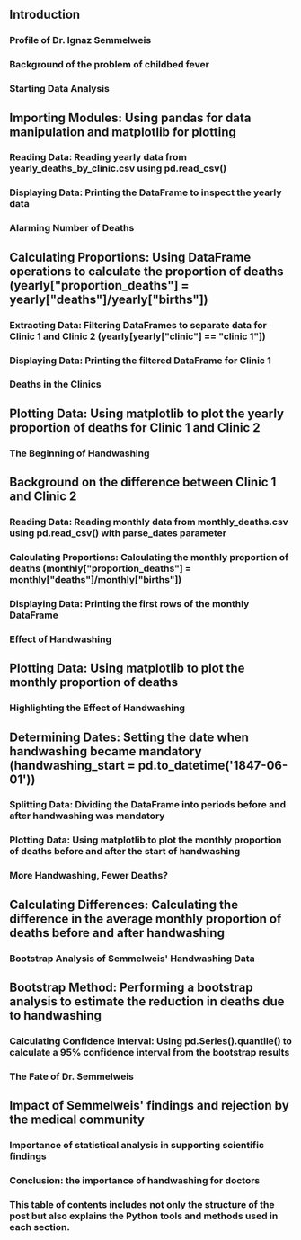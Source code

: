 ## Introduction

### Profile of Dr. Ignaz Semmelweis
### Background of the problem of childbed fever
### Starting Data Analysis

## Importing Modules: Using pandas for data manipulation and matplotlib for plotting
### Reading Data: Reading yearly data from yearly_deaths_by_clinic.csv using pd.read_csv()
### Displaying Data: Printing the DataFrame to inspect the yearly data
### Alarming Number of Deaths

## Calculating Proportions: Using DataFrame operations to calculate the proportion of deaths (yearly["proportion_deaths"] = yearly["deaths"]/yearly["births"])
### Extracting Data: Filtering DataFrames to separate data for Clinic 1 and Clinic 2 (yearly[yearly["clinic"] == "clinic 1"])
### Displaying Data: Printing the filtered DataFrame for Clinic 1
### Deaths in the Clinics

## Plotting Data: Using matplotlib to plot the yearly proportion of deaths for Clinic 1 and Clinic 2
### The Beginning of Handwashing

## Background on the difference between Clinic 1 and Clinic 2
### Reading Data: Reading monthly data from monthly_deaths.csv using pd.read_csv() with parse_dates parameter
### Calculating Proportions: Calculating the monthly proportion of deaths (monthly["proportion_deaths"] = monthly["deaths"]/monthly["births"])
### Displaying Data: Printing the first rows of the monthly DataFrame
### Effect of Handwashing

## Plotting Data: Using matplotlib to plot the monthly proportion of deaths
### Highlighting the Effect of Handwashing

## Determining Dates: Setting the date when handwashing became mandatory (handwashing_start = pd.to_datetime('1847-06-01'))
### Splitting Data: Dividing the DataFrame into periods before and after handwashing was mandatory
### Plotting Data: Using matplotlib to plot the monthly proportion of deaths before and after the start of handwashing
### More Handwashing, Fewer Deaths?

## Calculating Differences: Calculating the difference in the average monthly proportion of deaths before and after handwashing
### Bootstrap Analysis of Semmelweis' Handwashing Data

## Bootstrap Method: Performing a bootstrap analysis to estimate the reduction in deaths due to handwashing
### Calculating Confidence Interval: Using pd.Series().quantile() to calculate a 95% confidence interval from the bootstrap results
### The Fate of Dr. Semmelweis

## Impact of Semmelweis' findings and rejection by the medical community
### Importance of statistical analysis in supporting scientific findings
### Conclusion: the importance of handwashing for doctors
### This table of contents includes not only the structure of the post but also explains the Python tools and methods used in each section.
